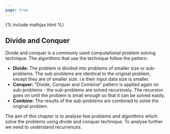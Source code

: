 ```yaml
---
page: true
---
```

{% include mathjax.html %}

## Divide and Conquer
Divide and conquer is a commonly used computational problem solving technique. 
The algorithms that use the technique follow the pattern:
* **Divide:** The problem is divided into  problems of smaller size or sub-problems.
The sub-problems are identical to the original problem, except they are of smaller size. i.e their input data size is smaller.
* **Conquer:** "Divide, Conquer and Combine" pattern is applied again on sub-problems - the sub-problems are solved recursively.
  The recursion goes on until the problem is small enough so that it can be solved easily.
* **Combine:** The results of the sub-problems are combined to solve the original problem.

The aim of this chapter is to analyse few problems and algorithms which solve the problems using divide and conquer technique.
To analyse further we need to understand recurrences.



